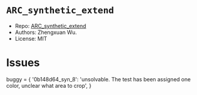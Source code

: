 # `ARC_synthetic_extend`

- Repo: [ARC_synthetic_extend](https://github.com/frankaging/ARC_synthetic_extend)
- Authors: Zhengxuan Wu.
- License: MIT

# Issues

buggy = {
  '0b148d64_syn_8': 'unsolvable. The test has been assigned one color, unclear what area to crop',
}

